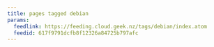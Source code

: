 ```yaml
---
title: pages tagged debian
params:
  feedlink: https://feeding.cloud.geek.nz/tags/debian/index.atom
  feedid: 617f9791dcfb8f12326a84725b797afc
---
```

